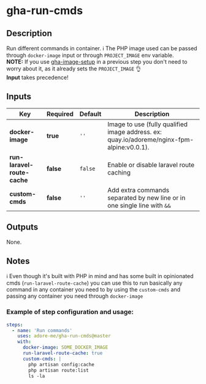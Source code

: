 # gha-run-cmds

## Description
Run different commands in container.
ℹ The PHP image used can be passed through `docker-image` input or through `PROJECT_IMAGE` env variable.    
**NOTE:** If you use [gha-image-setup](https://github.com/adore-me/gha-image-setup) in a previous step you don't need to worry about it, as it already sets the `PROJECT_IMAGE` 👌    
**Input** takes precedence!

## Inputs 
| Key                         | Required  | Default | Description                                                                                |
|-----------------------------|-----------|---------|--------------------------------------------------------------------------------------------|
| **docker-image**            | **true**  | `''`    | Image to use (fully qualified image address. ex: quay.io/adoreme/nginx-fpm-alpine:v0.0.1). |
| **run-laravel-route-cache** | **false** | `false` | Enable or disable laravel route caching                                                    |
| **custom-cmds**             | **false** | `''`    | Add extra commands separated by new line or in one single line with `&&`                   |

## Outputs
None.

## Notes
ℹ Even though it's built with PHP in mind and has some built in opinionated cmds (`run-laravel-route-cache`) you can use this to run basically any command in any container you need to by using the `custom-cmds` and passing any container you need through `docker-image`

### Example of step configuration and usage:
```yaml
steps:
  - name: 'Run commands'
    uses: adore-me/gha-run-cmds@master
    with:
      docker-image: SOME_DOCKER_IMAGE
      run-laravel-route-cache: true
      custom-cmds: |
        php artisan config:cache
        php artisan route:list
        ls -la
```
